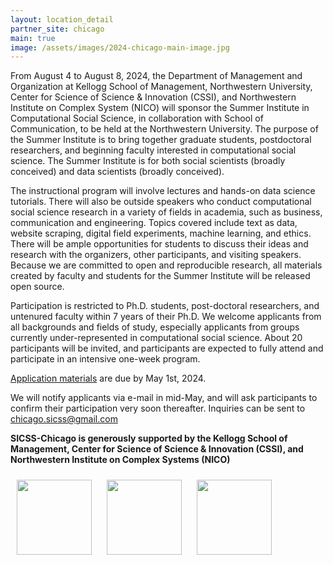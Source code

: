 ```yaml
---
layout: location_detail
partner_site: chicago
main: true
image: /assets/images/2024-chicago-main-image.jpg
---
```


From August 4 to August 8, 2024, the Department of Management and Organization at Kellogg School of Management, Northwestern University, Center for Science of Science & Innovation (CSSI), and Northwestern Institute on Complex System (NICO) will sponsor the Summer Institute in Computational Social Science, in collaboration with School of Communication, to be held at the Northwestern University. The purpose of the Summer Institute is to bring together graduate students, postdoctoral researchers, and beginning faculty interested in computational social science. The Summer Institute is for both social scientists (broadly conceived) and data scientists (broadly conceived).

The instructional program will involve lectures and hands-on data science tutorials. There will also be outside speakers who conduct computational social science research in a variety of fields in academia, such as business, communication and engineering. Topics covered include text as data, website scraping, digital field experiments, machine learning, and ethics. There will be ample opportunities for students to discuss their ideas and research with the organizers, other participants, and visiting speakers. Because we are committed to open and reproducible research, all materials created by faculty and students for the Summer Institute will be released open source.

Participation is restricted to Ph.D. students, post-doctoral researchers, and untenured faculty within 7 years of their Ph.D. We welcome applicants from all backgrounds and fields of study, especially applicants from groups currently under-represented in computational social science. About 20 participants will be invited, and participants are expected to fully attend and participate in an intensive one-week program.

[Application materials](https://compsocialscience.github.io/summer-institute/2024/chicago/apply) are due by May 1st, 2024.

We will notify applicants via e-mail in mid-May, and will ask participants to confirm their participation very soon thereafter. Inquiries can be sent to chicago.sicss@gmail.com

**SICSS-Chicago is generously supported by the Kellogg School of Management, Center for Science of Science & Innovation (CSSI), and Northwestern Institute on Complex Systems (NICO)**

<a href="https://www.kellogg.northwestern.edu/" target="_"><img src="https://www.northwestern.edu/brand/images/Kellogg_horizontal_new.jpg" height="120px" style="padding:10px;"></a>
<a href="https://www.nico.northwestern.edu/" target="_"><img src="https://www.nico.northwestern.edu/images/news-events/conferences/nico-logo.png" height="120px" style="padding:10px;"></a>
<a href="https://www.nico.northwestern.edu/" target="_"><img src="https://github.com/JiHaeChoi/summer-institute/assets/104242000/8d1b17d7-5182-4bd5-8993-41f43af1957c" height="120px" style="padding:10px;"></a>
